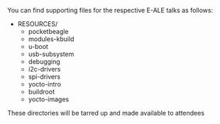 You can find supporting files for the respective E-ALE talks as follows:

* RESOURCES/
    - pocketbeagle
    - modules-kbuild
    - u-boot
    - usb-subsystem
    - debugging
    - i2c-drivers
    - spi-drivers
    - yocto-intro
    - buildroot
    - yocto-images

These directories will be tarred up and made available to attendees
